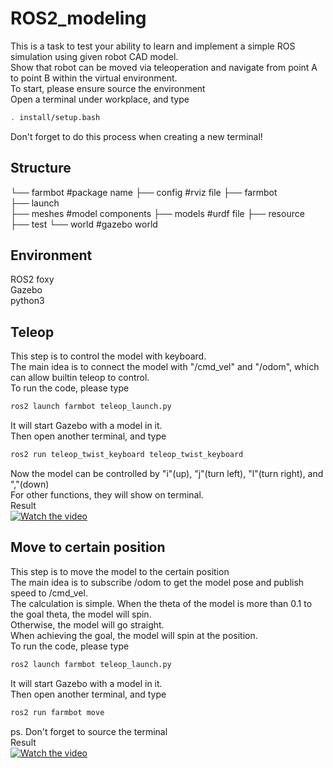 # ROS2_modeling
This is a task to test your ability to learn and implement a simple ROS simulation using given robot CAD model.   
Show that robot can be moved via teleoperation and navigate from point A to point B within the virtual environment.  
To start, please ensure source the environment  
Open a terminal under workplace, and type  
```bash
. install/setup.bash
```
Don't forget to do this process when creating a new terminal!  
## Structure
└── farmbot      #package name
    ├── config   #rviz file
    ├── farmbot  
    ├── launch   
    ├── meshes   #model components
    ├── models   #urdf file
    ├── resource 
    ├── test
    └── world    #gazebo world  
## Environment
ROS2 foxy  
Gazebo  
python3  
## Teleop
This step is to control the model with keyboard.  
The main idea is to connect the model with "/cmd_vel" and "/odom", which can allow builtin teleop to control.  
To run the code, please type  
```bash
ros2 launch farmbot teleop_launch.py
```
It will start Gazebo with a model in it.    
Then open another terminal, and type  
```bash
ros2 run teleop_twist_keyboard teleop_twist_keyboard
```
Now the model can be controlled by "i"(up), "j"(turn left), "l"(turn right), and ","(down)  
For other functions, they will show on terminal.  
Result  
[![Watch the video](https://img.youtube.com/vi/CR262LVR7MQ/maxresdefault.jpg)](https://youtu.be/CR262LVR7MQ)

## Move to certain position
This step is to move the model to the certain position   
The main idea is to subscribe /odom to get the model pose and publish speed to /cmd_vel.  
The calculation is simple. When the theta of the model is more than 0.1 to the goal theta, the model will spin.  
Otherwise, the model will go straight.  
When achieving the goal, the model will spin at the position.  
To run the code, please type  
```bash
ros2 launch farmbot teleop_launch.py
```
It will start Gazebo with a model in it.    
Then open another terminal, and type  
```bash
ros2 run farmbot move
```
ps. Don't forget to source the terminal  
Result  
[![Watch the video](https://img.youtube.com/vi/_cX2DPGpzag/maxresdefault.jpg)](https://youtu.be/_cX2DPGpzag)
